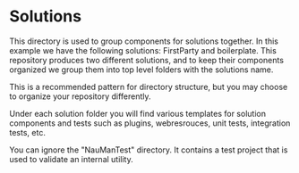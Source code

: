 # Solutions
This directory is used to group components for solutions together. In this example we have the following solutions: FirstParty and boilerplate. This repository produces two different solutions, and to keep their components organized we group them into top level folders with the solutions name.

This is a recommended pattern for directory structure, but you may choose to organize your repository differently.

Under each solution folder you will find various templates for solution components and tests such as plugins, webresrouces, unit tests, integration tests, etc.

You can ignore the "NauManTest" directory. It contains a test project that is used to validate an internal utility.